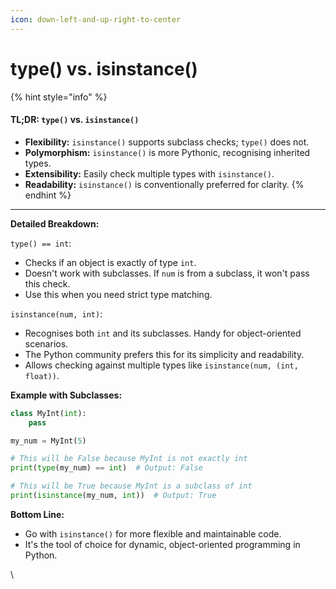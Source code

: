 ```yaml
---
icon: down-left-and-up-right-to-center
---
```


# type() vs. isinstance()

{% hint style="info" %}
#### TL;DR: `type()` vs. `isinstance()` <a href="#tl-dr-type-vs.-isinstance" id="tl-dr-type-vs.-isinstance"></a>

* **Flexibility:** `isinstance()` supports subclass checks; `type()` does not.
* **Polymorphism:** `isinstance()` is more Pythonic, recognising inherited types.
* **Extensibility:** Easily check multiple types with `isinstance()`.
* **Readability:** `isinstance()` is conventionally preferred for clarity.
{% endhint %}

***

**Detailed Breakdown:**

`type() == int`:

* Checks if an object is exactly of type `int`.
* Doesn't work with subclasses. If `num` is from a subclass, it won't pass this check.
* Use this when you need strict type matching.

`isinstance(num, int)`:

* Recognises both `int` and its subclasses. Handy for object-oriented scenarios.
* The Python community prefers this for its simplicity and readability.
* Allows checking against multiple types like `isinstance(num, (int, float))`.

**Example with Subclasses:**

```python
class MyInt(int):
    pass

my_num = MyInt(5)

# This will be False because MyInt is not exactly int
print(type(my_num) == int)  # Output: False

# This will be True because MyInt is a subclass of int
print(isinstance(my_num, int))  # Output: True
```

**Bottom Line:**

* Go with `isinstance()` for more flexible and maintainable code.
* It's the tool of choice for dynamic, object-oriented programming in Python.

\
